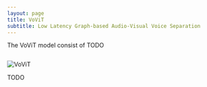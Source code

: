 ```yaml
---
layout: page
title: VoViT
subtitle: Low Latency Graph-based Audio-Visual Voice Separation
---
```


<div class="lead mb-0" align="justify" style="padding-bottom: 1em">
The VoViT model consist of TODO 
</div>

![VoViT](../img/model.png)  

<div class="lead mb-0" align="justify" style="padding-bottom: 1em">
TODO
</div>
